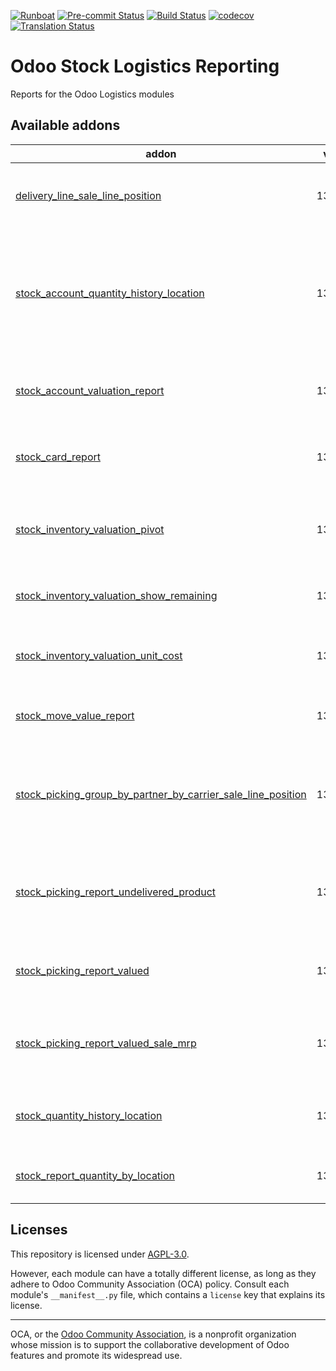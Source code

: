 
[![Runboat](https://img.shields.io/badge/runboat-Try%20me-875A7B.png)](https://runboat.odoo-community.org/builds?repo=OCA/stock-logistics-reporting&target_branch=13.0)
[![Pre-commit Status](https://github.com/OCA/stock-logistics-reporting/actions/workflows/pre-commit.yml/badge.svg?branch=13.0)](https://github.com/OCA/stock-logistics-reporting/actions/workflows/pre-commit.yml?query=branch%3A13.0)
[![Build Status](https://github.com/OCA/stock-logistics-reporting/actions/workflows/test.yml/badge.svg?branch=13.0)](https://github.com/OCA/stock-logistics-reporting/actions/workflows/test.yml?query=branch%3A13.0)
[![codecov](https://codecov.io/gh/OCA/stock-logistics-reporting/branch/13.0/graph/badge.svg)](https://codecov.io/gh/OCA/stock-logistics-reporting)
[![Translation Status](https://translation.odoo-community.org/widgets/stock-logistics-reporting-13-0/-/svg-badge.svg)](https://translation.odoo-community.org/engage/stock-logistics-reporting-13-0/?utm_source=widget)

<!-- /!\ do not modify above this line -->

# Odoo Stock Logistics Reporting

Reports for the Odoo Logistics modules

<!-- /!\ do not modify below this line -->

<!-- prettier-ignore-start -->

[//]: # (addons)

Available addons
----------------
addon | version | maintainers | summary
--- | --- | --- | ---
[delivery_line_sale_line_position](delivery_line_sale_line_position/) | 13.0.1.0.0 |  | Adds the sale line position to the delivery report lines
[stock_account_quantity_history_location](stock_account_quantity_history_location/) | 13.0.1.0.1 |  | Glue module between Stock Account and Stock Quantity History Location modules
[stock_account_valuation_report](stock_account_valuation_report/) | 13.0.1.0.0 |  | Improves logic of the Inventory Valuation Report
[stock_card_report](stock_card_report/) | 13.0.1.0.0 |  | Add stock card report on Inventory Reporting.
[stock_inventory_valuation_pivot](stock_inventory_valuation_pivot/) | 13.0.1.0.0 |  | Add pivot view to the stock inventory valuation report
[stock_inventory_valuation_show_remaining](stock_inventory_valuation_show_remaining/) | 13.0.1.0.0 |  | Remaining Inventory Valuation Report
[stock_inventory_valuation_unit_cost](stock_inventory_valuation_unit_cost/) | 13.0.1.0.0 |  | Add Unit Cost on Inventory Valuation Report
[stock_move_value_report](stock_move_value_report/) | 13.0.1.0.0 |  | Stock Move Cost Value Report
[stock_picking_group_by_partner_by_carrier_sale_line_position](stock_picking_group_by_partner_by_carrier_sale_line_position/) | 13.0.1.0.2 |  | Glue module for sale position and delivery report grouped
[stock_picking_report_undelivered_product](stock_picking_report_undelivered_product/) | 13.0.1.0.0 |  | Display on picking report delivery slip undelivered products
[stock_picking_report_valued](stock_picking_report_valued/) | 13.0.1.1.1 |  | Adding Valued Picking on Delivery Slip report
[stock_picking_report_valued_sale_mrp](stock_picking_report_valued_sale_mrp/) | 13.0.1.0.2 | [![chienandalu](https://github.com/chienandalu.png?size=30px)](https://github.com/chienandalu) | Allow to summarize the picking related with the selled kits
[stock_quantity_history_location](stock_quantity_history_location/) | 13.0.1.1.2 |  | Provides stock quantity by location on past date
[stock_report_quantity_by_location](stock_report_quantity_by_location/) | 13.0.1.1.0 |  | Stock Report Quantity By Location

[//]: # (end addons)

<!-- prettier-ignore-end -->

## Licenses

This repository is licensed under [AGPL-3.0](LICENSE).

However, each module can have a totally different license, as long as they adhere to Odoo Community Association (OCA)
policy. Consult each module's `__manifest__.py` file, which contains a `license` key
that explains its license.

----
OCA, or the [Odoo Community Association](http://odoo-community.org/), is a nonprofit
organization whose mission is to support the collaborative development of Odoo features
and promote its widespread use.
